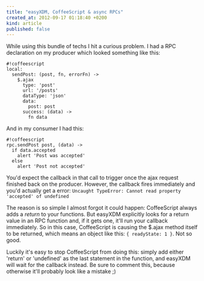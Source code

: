 ```yaml
---
title: "easyXDM, CoffeeScript & async RPCs"
created_at: 2012-09-17 01:18:40 +0200
kind: article
published: false
---
```


While using this bundle of techs I hit a curious problem. I had a RPC declaration on my producer which looked something like this:

    #!coffeescript
    local:
      sendPost: (post, fn, errorFn) ->
        $.ajax
          type: 'post'
          url: '/posts'
          dataType: 'json'
          data:
            post: post
          success: (data) ->
            fn data

And in my consumer I had this:

    #!coffeescript
    rpc.sendPost post, (data) ->
      if data.accepted
        alert 'Post was accepted'
      else
        alert 'Post not accepted'

You'd expect the callback in that call to trigger once the ajax request finished back on the producer. However, the callback fires immediately and you'd actually get a error: `Uncaught TypeError: Cannot read property 'accepted' of undefined`

The reason is so simple I almost forgot it could happen: CoffeeScript always adds a *return* to your functions. But easyXDM explicitly looks for a return value in an RPC function and, if it gets one, it'll run your callback immediately. So in this case, CoffeeScript is causing the $.ajax method itself to be returned, which means an object like this: `{ readyState: 1 }`. Not so good.

Luckily it's easy to stop CoffeeScript from doing this: simply add either 'return' or 'undefined' as the last statement in the function, and easyXDM will wait for the callback instead. Be sure to comment this, because otherwise it'll probably look like a mistake ;)